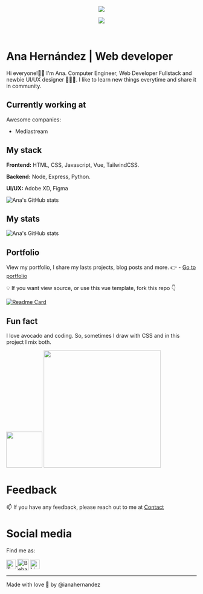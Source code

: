 <p align="center" class="circle">
<img class="circle" src="https://res.cloudinary.com/ianahernandez/image/upload/v1620496995/Intersect_788fb974fd.png?1767584.924999999">
</p>

<p align="center">
<a href="https://twitter.com/ianahernandez"><img src="https://img.shields.io/twitter/follow/ianahernandez?label=Follow&style=social"></a>
</p></br>

# Ana Hernández | Web developer

Hi everyone!👋🏽 I'm Ana. Computer Engineer, Web Developer Fullstack and newbie UI/UX designer 👩🏻‍💻. I like to learn new things everytime and share it in community.  
  
## Currently working at

Awesome companies:

- Mediastream

## My stack

**Frontend:** HTML, CSS, Javascript, Vue, TailwindCSS.

**Backend:** Node, Express, Python.

**UI/UX:** Adobe XD, Figma

![Ana's GitHub stats](https://github-readme-stats.vercel.app/api/top-langs?username=ianahernandez&show_icons=true&count_private=true&theme=tokyonight&title_color=f2f2f2&icon_color=ecd748&text_color=b9a0da&langs_count=6)


## My stats

![Ana's GitHub stats](https://github-readme-stats.vercel.app/api?username=ianahernandez&show_icons=true&count_private=true&theme=tokyonight&title_color=f2f2f2&icon_color=ecd748&text_color=b9a0da)

## Portfolio
View my portfolio, I share my lasts projects, blog posts and more.
:point_right: - [Go to portfolio](https://ianahernandez.tech)

:bulb: If you want view source, or use this vue template, fork this repo :point_down:


[![Readme Card](https://github-readme-stats.vercel.app/api/pin/?username=ianahernandez&repo=portfolio&show_owner=true&show_icons=true&theme=tokyonight&title_color=f2f2f2&icon_color=ecd748&text_color=b9a0da)](https://github.com/ianahernandez/portfolio)

  
## Fun fact

I love avocado and coding. So, sometimes I draw with CSS and in this project I mix both.

<p align="left">
  <img width=95 src="https://pbs.twimg.com/media/Eey0uiRWAAcpR6t.png">
  <a href="https://github.com/ianahernandez/avocado-css"><img align="" width="310px" src="https://github-readme-stats.vercel.app/api/pin/?username=ianahernandez&repo=avocado-css&show_owner=true&show_icons=true&theme=tokyonight&title_color=f2f2f2&icon_color=ecd748&text_color=b9a0da"/></a>
</p>


# Feedback

📫 If you have any feedback, please reach out to me at [Contact](https://ianahernandez.tech/contacto)

# Social media

Find me as:

<p align="left">
<a href="https://twitter.com/ianahernandez" target="blank"><img align="center" src="https://res.cloudinary.com/ianahernandez/image/upload/v1651070694/3256013_8dccb2f9ba.png" alt="Twitter Account" height="25"</a>
<a href="https://behance.net/ianahernandez" target="blank"><img align="center" src="https://res.cloudinary.com/ianahernandez/image/upload/v1651070628/3991886_e60cf9d4f2.png" alt="Behance Account" height="30" /></a>
<a href="https://linkedin.com/in/ianahernandez/" target="blank"><img align="center" src="https://res.cloudinary.com/ianahernandez/image/upload/v1651070669/3536505_6dc32bd7ca.png" alt="Linkedin Account" height="25"/></a>
</p>



______

Made with love :purple_heart: by @ianahernandez

  

